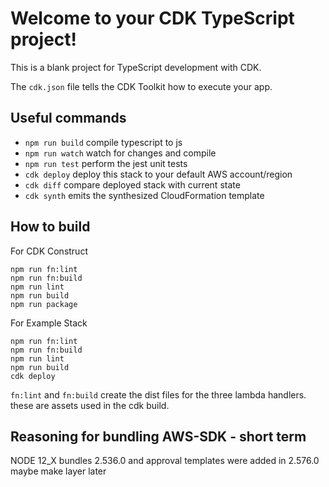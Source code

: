 # Welcome to your CDK TypeScript project!

This is a blank project for TypeScript development with CDK.

The `cdk.json` file tells the CDK Toolkit how to execute your app.

## Useful commands

 * `npm run build`   compile typescript to js
 * `npm run watch`   watch for changes and compile
 * `npm run test`    perform the jest unit tests
 * `cdk deploy`      deploy this stack to your default AWS account/region
 * `cdk diff`        compare deployed stack with current state
 * `cdk synth`       emits the synthesized CloudFormation template

## How to build

For CDK Construct

```shell
npm run fn:lint
npm run fn:build
npm run lint
npm run build
npm run package
```

For Example Stack

```shell
npm run fn:lint
npm run fn:build
npm run lint
npm run build
cdk deploy
```

`fn:lint` and `fn:build` create the dist files for the three lambda handlers. these are assets used in the cdk build.

## Reasoning for bundling AWS-SDK - short term

NODE 12_X bundles 2.536.0 and approval templates were added in 2.576.0
maybe make layer later
